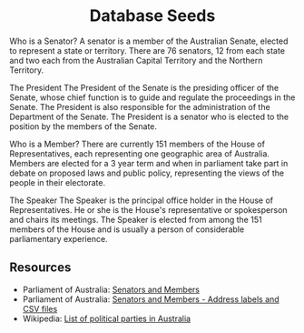 <h1 align="center">Database Seeds</h1>

Who is a Senator?
A senator is a member of the Australian Senate, elected to represent a state or territory. There are 76 senators, 12 
from each state and two each from the Australian Capital Territory and the Northern Territory.

The President
The President of the Senate is the presiding officer of the Senate, whose chief function is to guide and regulate the 
proceedings in the Senate. The President is also responsible for the administration of the Department of the Senate. 
The President is a senator who is elected to the position by the members of the Senate.

Who is a Member?
There are currently 151 members of the House of Representatives, each representing one geographic area of Australia. 
Members are elected for a 3 year term and when in parliament take part in debate on proposed laws and public policy, 
representing the views of the people in their electorate.

The Speaker
The Speaker is the principal office holder in the House of Representatives. He or she is the House's representative or 
spokesperson and chairs its meetings. The Speaker is elected from among the 151 members of the House and is usually a 
person of considerable parliamentary experience.

## Resources

* Parliament of Australia: [Senators and Members](https://www.aph.gov.au/Senators_and_Members)
* Parliament of Australia: [Senators and Members - Address labels and CSV files](https://www.aph.gov.au/Senators_and_Members/Guidelines_for_Contacting_Senators_and_Members/Address_labels_and_CSV_files)
* Wikipedia: [List of political parties in Australia](https://en.wikipedia.org/wiki/List_of_political_parties_in_Australia)
